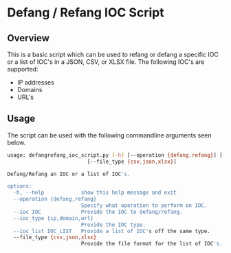 # Defang / Refang IOC Script

## Overview

This is a basic script which can be used to refang or defang a specific IOC or a list of IOC's in a JSON, CSV, or XLSX file. The following IOC's are supported:
* IP addresses
* Domains
* URL's

## Usage

The script can be used with the following commandline arguments seen below.

```bash
usage: defangrefang_ioc_script.py [-h] [--operation {defang,refang}] [--ioc IOC] [--ioc_type {ip,domain,url}] [--ioc_list IOC_LIST]
                          [--file_type {csv,json,xlsx}]

Defang/Refang an IOC or a list of IOC's.

options:
  -h, --help            show this help message and exit
  --operation {defang,refang}
                        Specify what operation to perform on IOC.
  --ioc IOC             Provide the IOC to defang/refang.
  --ioc_type {ip,domain,url}
                        Provide the IOC type.
  --ioc_list IOC_LIST   Provide a list of IOC's off the same type.
  --file_type {csv,json,xlsx}
                        Provide the file format for the list of IOC's.
```
